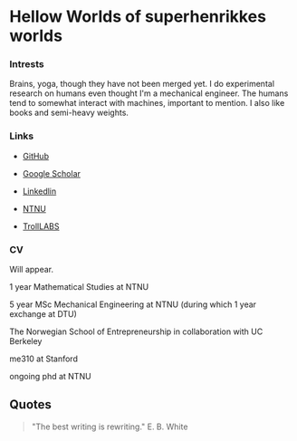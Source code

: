 # Hellow Worlds of superhenrikkes worlds


### Intrests
Brains, yoga, though they have not been merged yet. I do experimental research on humans even thought I'm a mechanical engineer. The humans tend to somewhat interact with machines, important to mention. I also like books and semi-heavy weights. 

### Links
* [GitHub](http://github.com)
* [Google Scholar](https://scholar.google.com/citations?user=abSWLpcAAAAJ&hl=en)
* [Linkedlin](https://www.linkedin.com/in/henrikkedybvik/)
* [NTNU](https://www.ntnu.no/ansatte/henrikke.dybvik)

* [TrollLABS](https://www.ntnu.edu/mtp/trolllab)

### CV
Will appear.

1 year Mathematical Studies at NTNU

5 year MSc Mechanical Engineering at NTNU (during which 1 year exchange at DTU)

The Norwegian School of Entrepreneurship in collaboration with UC Berkeley

me310 at Stanford

ongoing phd at NTNU

## Quotes

> "The best writing is rewriting."
> E. B. White


